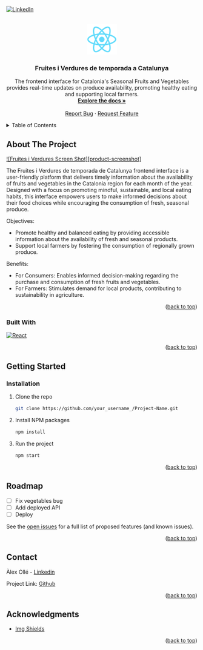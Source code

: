 <!-- Improved compatibility of back to top link: See: https://github.com/othneildrew/Best-README-Template/pull/73 -->

<a name="readme-top"></a>

<!--
*** Thanks for checking out the Best-README-Template. If you have a suggestion
*** that would make this better, please fork the repo and create a pull request
*** or simply open an issue with the tag "enhancement".
*** Don't forget to give the project a star!
*** Thanks again! Now go create something AMAZING! :D
-->

<!-- PROJECT SHIELDS -->
<!--
*** I'm using markdown "reference style" links for readability.
*** Reference links are enclosed in brackets [ ] instead of parentheses ( ).
*** See the bottom of this document for the declaration of the reference variables
*** for contributors-url, forks-url, etc. This is an optional, concise syntax you may use.
*** https://www.markdownguide.org/basic-syntax/#reference-style-links
-->

[![LinkedIn][linkedin-shield]][linkedin-url]

<!-- PROJECT LOGO -->
<br />
<div align="center">
  <a href="https://github.com/alex-olle/fv_client">
    <img src="public/logo192.png" alt="Logo" width="80" height="80">
  </a>

  <h3 align="center">Fruites i Verdures de temporada a Catalunya</h3>

  <p align="center">
    The frontend interface for Catalonia's Seasonal Fruits and Vegetables provides real-time updates on produce availability, promoting healthy eating and supporting local farmers.
    <br />
    <a href="#"><strong>Explore the docs »</strong></a>
    <br />
    <br />
    <a href="https://github.com/alex-olle/fv_client/issues">Report Bug</a>
    ·
    <a href="https://github.com/alex-olle/fv_client/issues">Request Feature</a>
  </p>
</div>

<!-- TABLE OF CONTENTS -->
<details>
  <summary>Table of Contents</summary>
  <ol>
    <li>
      <a href="#about-the-project">About The Project</a>
      <ul>
        <li><a href="#built-with">Built With</a></li>
      </ul>
    </li>
    <li>
      <a href="#getting-started">Getting Started</a>
      <ul>
        <li><a href="#prerequisites">Prerequisites</a></li>
        <li><a href="#installation">Installation</a></li>
      </ul>
    </li>
    <li><a href="#usage">Usage</a></li>
    <li><a href="#roadmap">Roadmap</a></li>
    <li><a href="#contributing">Contributing</a></li>
    <li><a href="#license">License</a></li>
    <li><a href="#contact">Contact</a></li>
    <li><a href="#acknowledgments">Acknowledgments</a></li>
  </ol>
</details>

<!-- ABOUT THE PROJECT -->

## About The Project

[![Fruites i Verdures Screen Shot][product-screenshot]](#)

The Fruites i Verdures de temporada de Catalunya frontend interface is a user-friendly platform that delivers timely information about the availability of fruits and vegetables in the Catalonia region for each month of the year. Designed with a focus on promoting mindful, sustainable, and local eating habits, this interface empowers users to make informed decisions about their food choices while encouraging the consumption of fresh, seasonal produce.

Objectives:

- Promote healthy and balanced eating by providing accessible information about the availability of fresh and seasonal products.
- Support local farmers by fostering the consumption of regionally grown produce.

Benefits:

- For Consumers: Enables informed decision-making regarding the purchase and consumption of fresh fruits and vegetables.
- For Farmers: Stimulates demand for local products, contributing to sustainability in agriculture.

<p align="right">(<a href="#readme-top">back to top</a>)</p>

### Built With

[![React][React.js]][React-url]

<p align="right">(<a href="#readme-top">back to top</a>)</p>

<!-- GETTING STARTED -->

## Getting Started

### Installation

1. Clone the repo
   ```sh
   git clone https://github.com/your_username_/Project-Name.git
   ```
2. Install NPM packages
   ```sh
   npm install
   ```
3. Run the project
   ```sh
   npm start
   ```

<p align="right">(<a href="#readme-top">back to top</a>)</p>

<!-- ROADMAP -->

## Roadmap

- [ ] Fix vegetables bug
- [ ] Add deployed API
- [ ] Deploy

See the [open issues](https://github.com/alex-olle/fv_client/issues) for a full list of proposed features (and known issues).

<p align="right">(<a href="#readme-top">back to top</a>)</p>

<!-- CONTACT -->

## Contact

Àlex Ollé - [Linkedin](https://www.linkedin.com/in/alejandro-olle-ramos/)

Project Link: [Github](https://github.com/alex-olle/fv_client)

<p align="right">(<a href="#readme-top">back to top</a>)</p>

<!-- ACKNOWLEDGMENTS -->

## Acknowledgments

* [Img Shields](https://shields.io)

<p align="right">(<a href="#readme-top">back to top</a>)</p>

<!-- MARKDOWN LINKS & IMAGES -->
<!-- https://www.markdownguide.org/basic-syntax/#reference-style-links -->

[linkedin-shield]: https://img.shields.io/badge/-LinkedIn-black.svg?style=for-the-badge&logo=linkedin&colorB=555
[linkedin-url]: http://www.linkedin.com/in/alejandro-olle-ramos
[React.js]: https://img.shields.io/badge/React-20232A?style=for-the-badge&logo=react&logoColor=61DAFB
[React-url]: https://reactjs.org/
